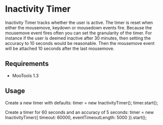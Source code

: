 Inactivity Timer
================

Inactivity Timer tracks whether the user is active. The timer is reset when either the mousemove, keydown or mousedown events fire. Because the mousemove event fires often you can set the granularity of the timer. For instance if the user is deemed inactive after 30 minutes, then setting the accuracy to 10 seconds would be reasonable. Then the mousemove event will be attached 10 seconds after the last mousemove.

Requirements
------------

+ MooTools 1.3

Usage
-----

Create a new timer with defaults:
    timer = new InactivityTimer();
        timer.start();

Create a timer for 60 seconds and an accuracy of 5 seconds:
    timer = new InactivityTimer({
        timeout: 60000,
        eventTimeoutLength: 5000
    }).start();
